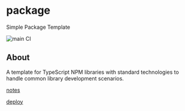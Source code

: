 # package

Simple Package Template

![main CI](https://github.com/wandyezj/package/actions/workflows/main.yml/badge.svg?branch=main)

## About

A template for TypeScript NPM libraries with standard technologies to handle common library development scenarios.

[notes](./documentation/notes.md)

[deploy](./documentation/deploy.md)